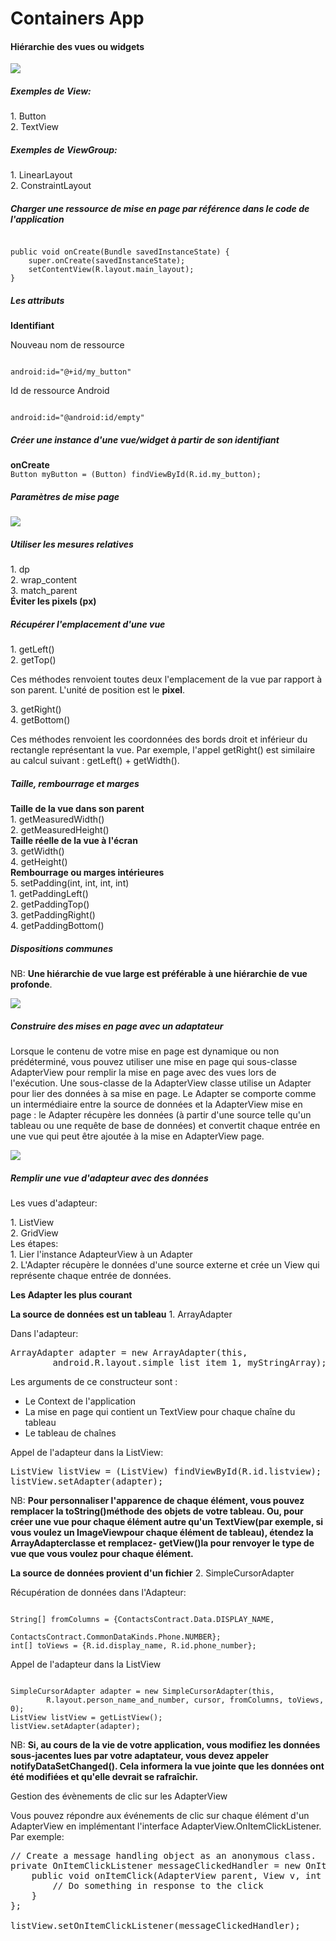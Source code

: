 # Containers App

<h4>Hiérarchie des vues ou widgets</h4>
<img src="screenshots/Hiérarchie des vues.png"/>

<h5>Exemples de View:</h5>
1. Button <br/>
2. TextView

<h5>Exemples de ViewGroup:</h5>
1. LinearLayout <br/>
2. ConstraintLayout

<h5>Charger une ressource de mise en page par référence dans le code de l'application</h5>
<code>
public void onCreate(Bundle savedInstanceState) {
    super.onCreate(savedInstanceState);
    setContentView(R.layout.main_layout);
}
</code>


<h5>Les attributs</h5>
<b>Identifiant</b>
<p>Nouveau nom de ressource</p>
<code>
android:id="@+id/my_button"
</code>
<p>Id de ressource Android</p>
<code>
android:id="@android:id/empty"
</code>

<h5>Créer une instance d'une vue/widget à partir de son identifiant</h5>
<b>onCreate</b>
<code>
Button myButton = (Button) findViewById(R.id.my_button);
</code>


<h5>Paramètres de mise page</h5>
<img src="screenshots/paramètres\ de\ mise\ en\ page" />


<h5>Utiliser les mesures relatives</h5>
1. dp <br/>
2. wrap_content <br/>
3. match_parent <br/>
<b>Éviter les pixels (px)</b>


<h5>Récupérer l'emplacement d'une vue</h5>
1. getLeft() <br/>
2. getTop() <br/>
<p>Ces méthodes renvoient toutes deux l'emplacement de la vue par rapport à son parent. L'unité de position est le <b>pixel</b>.</p>
3. getRight() <br/>
4. getBottom() <br/>
<p> Ces méthodes renvoient les coordonnées des bords droit et inférieur du rectangle représentant la vue. Par exemple, 
l'appel getRight() est similaire au calcul suivant : getLeft() + getWidth().</p>


<h5>Taille, rembourrage et marges</h5>
<b>Taille de la vue dans son parent</b> <br/>
1. getMeasuredWidth() <br/>
2. getMeasuredHeight() <br/>
<b>Taille réelle de la vue à l'écran</b> <br/>
3. getWidth() <br/>
4. getHeight() <br/>
<b>Rembourrage ou marges intérieures</b> <br/>
5. setPadding(int, int, int, int) <br/>
   1. getPaddingLeft() <br/>
   2. getPaddingTop() <br/>
   3. getPaddingRight() <br/>
   4. getPaddingBottom()
   

<h5>Dispositions communes</h5>
<p>NB: <b>Une hiérarchie de vue large est préférable à une hiérarchie de vue profonde</b>.</p>
<img src="screenshots/disposition\ communes.png">


<h5>Construire des mises en page avec un adaptateur</h5>
<p>Lorsque le contenu de votre mise en page est dynamique ou non prédéterminé, 
vous pouvez utiliser une mise en page qui sous-classe AdapterView pour remplir 
la mise en page avec des vues lors de l'exécution. Une sous-classe de la 
AdapterView classe utilise un Adapter pour lier des données à sa mise en page. 
Le Adapter se comporte comme un intermédiaire entre la source de données et la AdapterView mise en page : 
le Adapter récupère les données (à partir d'une source telle qu'un tableau ou 
une requête de base de données) et convertit chaque entrée en une vue qui peut être ajoutée à la mise en AdapterView page.</p>
<img src="screenshoots/mise\ en\ page\ et\ adapteur.png" />


<h5>Remplir une vue d'adapteur avec des données</h5>
<p>Les vues d'adapteur:</p>
1. ListView <br/>
2. GridView <br/>
Les étapes: <br/>
1. Lier l'instance AdapteurView à un Adapter <br/> 
2. L'Adapter récupère le données d'une source externe et crée un View
qui représente chaque entrée de données.


<p><b>Les Adapter les plus courant</b></p>
<b>La source de données est un tableau</b>
1. ArrayAdapter <br/>

Dans l'adapteur: <br/>

<pre>
ArrayAdapter<String> adapter = new ArrayAdapter<String>(this,
        android.R.layout.simple_list_item_1, myStringArray);
</pre>

Les arguments de ce constructeur sont : <br/>
- Le Context de l'application <br/>
- La mise en page qui contient un TextView pour chaque chaîne du tableau <br/>
- Le tableau de chaînes <br/>


Appel de l'adapteur dans la ListView: <br/>

<pre>
ListView listView = (ListView) findViewById(R.id.listview);
listView.setAdapter(adapter);
</pre>

<p>NB: <b>Pour personnaliser l'apparence de chaque élément, vous pouvez remplacer la toString()méthode des objets de votre tableau. Ou, pour créer une vue pour chaque élément autre qu'un TextView(par exemple, si vous voulez un ImageViewpour chaque élément de tableau), étendez la ArrayAdapterclasse et remplacez- getView()la pour renvoyer le type de vue que vous voulez pour chaque élément.</b></p>


<b>La source de données provient d'un fichier</b>
2. SimpleCursorAdapter <br/>

Récupération de données dans l'Adapteur: <br/>

<code>
String[] fromColumns = {ContactsContract.Data.DISPLAY_NAME,
                        ContactsContract.CommonDataKinds.Phone.NUMBER};
int[] toViews = {R.id.display_name, R.id.phone_number};
</code>


Appel de l'adapteur dans la ListView <br/>

<code>
SimpleCursorAdapter adapter = new SimpleCursorAdapter(this,
        R.layout.person_name_and_number, cursor, fromColumns, toViews, 0);
ListView listView = getListView();
listView.setAdapter(adapter);
</code>

<p>NB: <b>Si, au cours de la vie de votre application, vous modifiez les données sous-jacentes lues par votre adaptateur, vous devez appeler notifyDataSetChanged(). Cela informera la vue jointe que les données ont été modifiées et qu'elle devrait se rafraîchir.</b></p>


Gestion des évènements de clic sur les AdapterView
<p>Vous pouvez répondre aux événements de clic sur chaque élément d'un AdapterView
en implémentant l'interface AdapterView.OnItemClickListener. Par exemple:</p>

<pre>
// Create a message handling object as an anonymous class.
private OnItemClickListener messageClickedHandler = new OnItemClickListener() {
    public void onItemClick(AdapterView parent, View v, int position, long id) {
        // Do something in response to the click
    }
};

listView.setOnItemClickListener(messageClickedHandler);
</pre>



